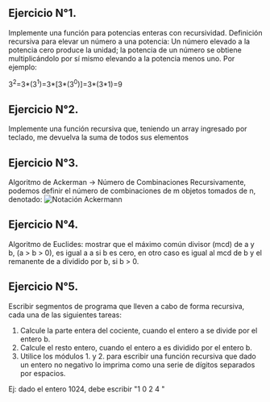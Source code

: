 ## Ejercicio N°1.
Implemente una función para potencias enteras con recursividad.
Definición recursiva para elevar un número a una potencia: 
Un número elevado a la potencia cero produce la unidad; la 
potencia de un número se obtiene multiplicándolo por sí mismo 
elevando a la potencia menos uno. 
Por ejemplo: 

3<sup>2</sup>=3*(3<sup>1</sup>)=3*[3*(3<sup>0</sup>)]=3*(3*1)=9

##  Ejercicio N°2. 
Implemente una función recursiva que, teniendo un array
ingresado por teclado, me devuelva la suma de todos sus elementos

##    Ejercicio N°3. 
Algoritmo de Ackerman -> Número de Combinaciones
Recursivamente, podemos definir el número de combinaciones
de m objetos tomados de n, denotado:
![Notación Ackermann](https://wikimedia.org/api/rest_v1/media/math/render/svg/6e1707b67f7985e91e02de8fb65ed9d6049558a5)

##    Ejercicio N°4. 
Algoritmo de Euclides: mostrar que el máximo común divisor
(mcd) de a y b, (a > b > 0), es igual a a si b es cero, en
otro caso es igual al mcd de b y el remanente de a dividido
por b, si b > 0.

##    Ejercicio N°5. 
Escribir segmentos de programa que lleven a cabo de forma
recursiva, cada una de las siguientes tareas:

1. Calcule la parte entera del cociente, cuando 
el entero a se divide por el entero b.
2. Calcule el resto entero, cuando el entero a es
 dividido por el entero b.
3. Utilice los módulos 1. y 2. para escribir una función recursiva que dado un entero no negativo lo imprima como una serie de dígitos separados por espacios.
 
 Ej: dado el entero 1024, debe escribir     "1 0 2 4 "
